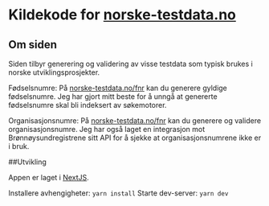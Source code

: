 # Kildekode for [norske-testdata.no](https://norske-testdata.no)

## Om siden

Siden tilbyr generering og validering av visse testdata som typisk brukes i norske utviklingsprosjekter.

Fødselsnumre: På [norske-testdata.no/fnr](https://norske-testdata.no/fnr) kan du generere gyldige fødselsnumre. Jeg har gjort mitt beste for å unngå at genererte fødselsnumre skal bli indeksert av søkemotorer.

Organisasjonsnumre: På [norske-testdata.no/fnr](https://norske-testdata.no/fnr) kan du generere og validere organisasjonsnumre. Jeg har også laget en integrasjon mot Brønnøysundregistrene sitt API for å sjekke at organisasjonsnumrene ikke er i bruk.

##Utvikling

Appen er laget i [NextJS](https://nextjs.org/).

Installere avhengigheter: `yarn install`
Starte dev-server: `yarn dev`
